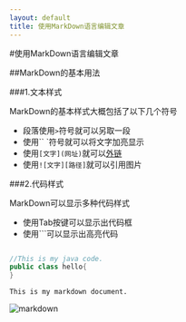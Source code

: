 ```yaml
---
layout: default
title: 使用MarkDown语言编辑文章
---
```


#使用MarkDown语言编辑文章

##MarkDown的基本用法

###1.文本样式

  MarkDown的基本样式大概包括了以下几个符号

* 段落使用`>`符号就可以另取一段
* 使用`` `符号就可以将文字加亮显示
* 使用`[文字](网址)`就可以[外链](http://wowubuntu.com/markdown/basic.html)
* 使用`![文字][路径]`就可以引用图片

###2.代码样式

MarkDown可以显示多种代码样式

* 使用Tab按键可以显示出代码框
* 使用```可以显示出高亮代码

```java

//This is my java code.
public class hello{
}

```

    This is my markdown document.


![markdown](../../../static/images/markdown.jpg)
